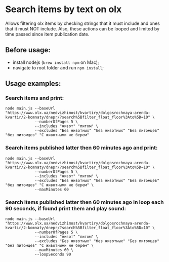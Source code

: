 # Search items by text on olx

Allows filtering olx items by checking strings that it must include and ones that it must NOT include.
Also, these actions can be looped and limited by time passed since item publication date.

## Before usage:

- install nodejs (`brew install npm` on Mac);
- navigate to root folder and run `npm install`;

## Usage examples:

### Search items and print:
```
node main.js --baseUrl "https://www.olx.ua/nedvizhimost/kvartiry/dolgosrochnaya-arenda-kvartir/2-komnaty/dnepr/?search%5Bfilter_float_floor%3Ato%5D=10" \
             --numberOfPages 5 \
             --includes "живот" "питом" \
             --excludes "Без животных" "без животных" "Без питомцев" "без питомцев" "С животными не берем"
```

### Search items published latter then 60 minutes ago and print:
```
node main.js --baseUrl "https://www.olx.ua/nedvizhimost/kvartiry/dolgosrochnaya-arenda-kvartir/2-komnaty/dnepr/?search%5Bfilter_float_floor%3Ato%5D=10" \
             --numberOfPages 5 \
             --includes "живот" "питом" \
             --excludes "Без животных" "без животных" "Без питомцев" "без питомцев" "С животными не берем" \
             --maxMinutes 60
```

### Search items published latter then 60 minutes ago in loop each 90 seconds, if found print them and play sound:
```
node main.js --baseUrl "https://www.olx.ua/nedvizhimost/kvartiry/dolgosrochnaya-arenda-kvartir/2-komnaty/dnepr/?search%5Bfilter_float_floor%3Ato%5D=10" \
             --numberOfPages 5 \
             --includes "живот" "питом" \
             --excludes "Без животных" "без животных" "Без питомцев" "без питомцев" "С животными не берем" \
             --maxMinutes 60 \
             --loopSeconds 90
```